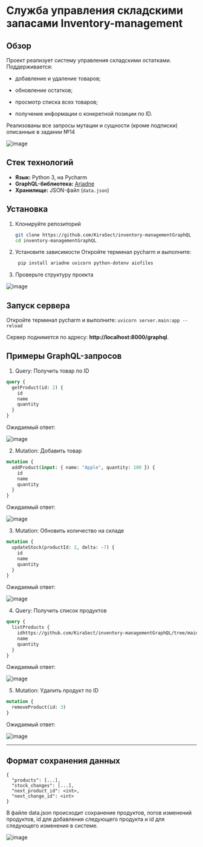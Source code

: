 # Служба управления складскими запасами Inventory-management

## Обзор
Проект реализует систему управления складскими остатками. Поддерживается:
- добавление и удаление товаров;

- обновление остатков;

- просмотр списка всех товаров;

- получение информации о конкретной позиции по ID.

Реализованы все запросы мутации и сущности (кроме подписки) описанные в задании №14

![image](https://github.com/user-attachments/assets/edd7d8b7-ef19-4b81-a155-eef71e2aafe2)

## Стек технологий

- **Язык:** Python 3, на Pycharm 
- **GraphQL-библиотека:** [Ariadne](https://ariadnegraphql.org)  
- **Хранилище:** JSON-файл (`data.json`)  


## Установка

1. Клонируйте репозиторий

   ```bash
   git clone https://github.com/KiraSect/inventory-managementGraphQL
   cd inventory-managementGraphQL
   ```

2. Установите зависимости
   Откройте терминал pycharm и выполните:
   
   ```bash
    pip install ariadne uvicorn python-dotenv aiofiles
   ```
   
3. Проверьте структуру проекта
   
![image](https://github.com/user-attachments/assets/bb3755e8-00f4-49f1-aadf-66be824d6d6e)

##  Запуск сервера
  Откройте терминал pycharm и выполните:
     ```
    uvicorn server.main:app --reload
    ```
    
Сервер поднимется по адресу: 
**http://localhost:8000/graphql**.


## Примеры GraphQL-запросов

1. Query: Получить товар по ID

```graphql
query {
  getProduct(id: 2) {
    id
    name
    quantity
  }
}
```
Ожидаемый ответ:

![image](https://github.com/user-attachments/assets/3959a12c-dfc1-4459-8d77-0a8c1e81f6cc)


2. Mutation: Добавить товар

```graphql
mutation {
  addProduct(input: { name: "Apple", quantity: 100 }) {
    id
    name
    quantity
  }
}
```
Ожидаемый ответ:

![image](https://github.com/user-attachments/assets/bfc9c5fb-f747-4814-8df4-b54a4304bc1b)


3. Mutation: Обновить количество на складе

```graphql
mutation {
  updateStock(productId: 2, delta: -7) {
    id
    name
    quantity
  }
}
```
Ожидаемый ответ:

![image](https://github.com/user-attachments/assets/fa913863-51ef-4414-a5b2-82e92b4908d7)


4. Query: Получить список продуктов
   
```graphql
query {
  listProducts {
    idhttps://github.com/KiraSect/inventory-managementGraphQL/tree/main
    name
    quantity
  }
}
```
Ожидаемый ответ:

![image](https://github.com/user-attachments/assets/bb3a1329-4dbb-4187-9048-cab7c9f9bbbe)

5.  Mutation: Удалить продукт по ID
```graphql
mutation {
  removeProduct(id: 3)
}
```
Ожидаемый ответ:

![image](https://github.com/user-attachments/assets/b4880989-c7bd-473c-8b38-abccb9e2b64f)

---

## Формат сохранения данных

```
{
  "products": [...],
  "stock_changes": [...],
  "next_product_id": <int>,
  "next_change_id": <int>
}
```
В файле data.json происходит сохранение продуктов, логов изменений продуктов, id для добавления следующего продукта и id для следующего изменения в системе.

![image](https://github.com/user-attachments/assets/af8bd2d8-3aaf-444f-80de-7b07ab9c3b77)


